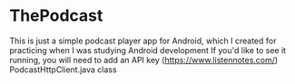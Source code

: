 # ThePodcast
This is just a simple podcast player app for Android, which I created for practicing when I was studying Android development
If you'd like to see it running, you will need to add an API key (https://www.listennotes.com/) PodcastHttpClient.java class
